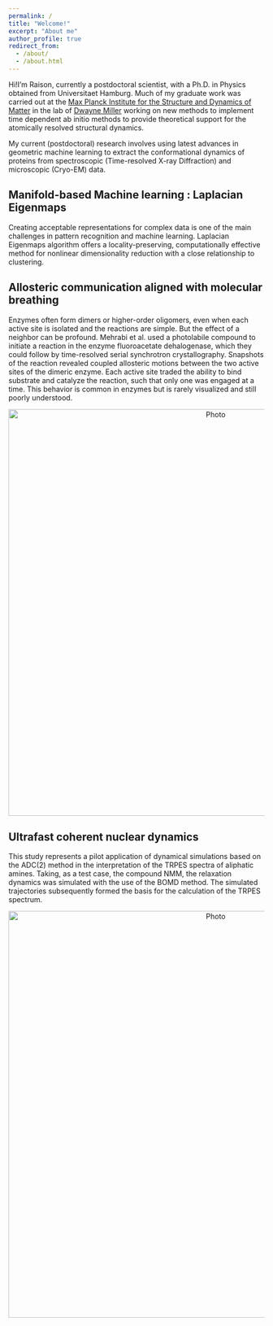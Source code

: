 ```yaml
---
permalink: /
title: "Welcome!"
excerpt: "About me"
author_profile: true
redirect_from: 
  - /about/
  - /about.html
---
```


Hi!I’m Raison, currently a postdoctoral scientist, with a Ph.D. in Physics obtained from Universitaet Hamburg. Much of my graduate work was carried out at the [Max Planck Institute for the Structure and Dynamics of Matter](https://www.mpsd.mpg.de/en) in the lab of [Dwayne Miller](https://lphys.chem.utoronto.ca/) working on new methods to implement time dependent ab initio methods to provide theoretical support for the atomically resolved structural dynamics. 

My current (postdoctoral) research involves using latest advances in geometric machine learning to extract the conformational dynamics of proteins from spectroscopic (Time-resolved X-ray Diffraction) and microscopic (Cryo-EM) data.


## Manifold-based Machine learning : Laplacian Eigenmaps

Creating acceptable representations for complex data is one of the main challenges in pattern recognition and machine learning. Laplacian Eigenmaps algorithm offers a locality-preserving, computationally effective method for nonlinear dimensionality reduction with a close relationship to clustering. 




## Allosteric communication aligned with molecular breathing
<!--- ====== -->
Enzymes often form dimers or higher-order oligomers, even when each active site is isolated and the reactions are simple. But the effect of a neighbor can be profound. Mehrabi et al. used a photolabile compound to initiate a reaction in the enzyme fluoroacetate dehalogenase, which they could follow by time-resolved serial synchrotron crystallography. Snapshots of the reaction revealed coupled allosteric motions between the two active sites of the dimeric enzyme. Each active site traded the ability to bind substrate and catalyze the reaction, such that only one was engaged at a time. This behavior is common in enzymes but is rarely visualized and still poorly understood.

<!--img src="/images/science.png" width="40" height="40" /--> 
<!--img src="/images/science.png" alt="Reaction diagram of FAcD
uncaging and FAc hydrolysis. Cartoon overview of the key biochemical states resolved by
TR-SSX." style=height: 100px; width:100px; /-->
<p align="center">
<img src="https://github.com/rdsza/rdsouza.github.io/blob/patch-v1/images/science.png?raw=true" alt="Photo" style="width: 800px;"/> 
</p>

## Ultrafast coherent nuclear dynamics
<!--- ====== -->
This study represents a pilot application of dynamical simulations based on the
ADC(2) method in the interpretation of the TRPES spectra of aliphatic amines. Taking,
as a test case, the compound NMM, the relaxation dynamics was simulated with the use
of the BOMD method. The simulated trajectories subsequently formed the basis for the
calculation of the TRPES spectrum.

<p align="center">
<!--![Alt Text](jp-2018-102413_0010.gif)-->
<img src="https://github.com/rdsza/rdsouza.github.io/blob/patch-v1/images/simulated_TRPES.png?raw=true" alt="Photo" style="width: 800px;"/>
</p>

<!-- In case we use kernel models, $g_{\theta}(X, X')$ is identical to the reproducing kernel and is constant during the entire optimization process. If we use NNs, this kernel is known as Neural Tangent Kernel (NTK) [[Jacot et al., 2018]](https://papers.nips.cc/paper/2018/hash/5a4be1fa34e62bb8a6ec6b91d2462f5a-Abstract.html), and is time-variant. My study of NTK and its dynamics during NN learning process emphasizes the importance of the model kernel adaptation to the specific target function for a good learning outcome (see Section 14 of thesis for more details).

<p align="center">
<img src="/images/kernel_adaption_vert.jpg" width="600" />
</p>-->


<!--## Files
[Thesis](/files/thesis.pdf) - the final dissertation file.

[Presentation](/files/presentation.pdf) - a (relatively) short description of PSO and model kernel dynamics, to get a grasp over unsupervised learning domain in a quick and intuitive manner.-->

